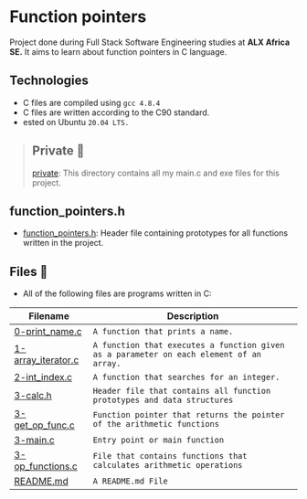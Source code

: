 # Function pointers
Project done during Full Stack Software Engineering studies at **ALX Africa SE.** It aims to learn about function pointers in C language.

## Technologies
  - C files are compiled using `gcc 4.8.4`
  - C files are written according to the C90 standard.
  - ested on Ubuntu `20.04 LTS.`

 > ## Private 📁
 > [private](./private): This directory contains all my main.c and exe files for this project.

## function_pointers.h
 * [function_pointers.h](./function_pointers.h): Header file containing prototypes for all functions written in the project.

## Files 📃
 * All of the following files are programs written in C:

 **Filename** | **Description**
--------------|-----------------
[0-print_name.c](./0-print_name.c) | `A function that prints a name.`
[1-array_iterator.c](./1-array_iterator.c) | `A function that executes a function given as a parameter on each element of an array.`
[2-int_index.c](./2-int_index.c) | `A function that searches for an integer.`
[3-calc.h](./3-calc.h) | `Header file that contains all function prototypes and data structures`
[3-get_op_func.c](./3-get_op_func.c) | `Function pointer that returns the pointer of the arithmetic functions`
[3-main.c](./3-main.c) | `Entry point or main function`
[3-op_functions.c](./3-op_functions.c) | `File that contains functions that calculates arithmetic operations`
[README.md](./README.md) | `A README.md File`
